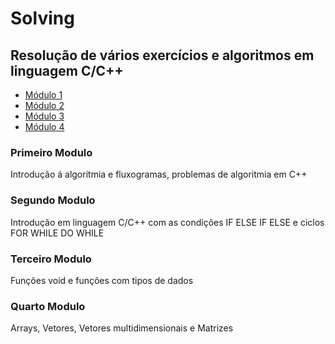 
# Solving
## Resolução de vários exercícios e algoritmos em linguagem C/C++

 - [Módulo 1](#primeiro-modulo)
 - [Módulo 2](#segundo-modulo)
 - [Módulo 3](#terceiro-modulo)
 - [Módulo 4](#quarto-modulo)
 
 

### Primeiro Modulo
Introdução á algoritmia e fluxogramas, problemas de algoritmia em C++
<a href="/módulo%201/Ficha%20prática%2001.pdf" class="image fit"></a>

### Segundo Modulo
Introdução em linguagem C/C++ com as condições IF  ELSE IF ELSE e ciclos FOR WHILE DO WHILE

### Terceiro Modulo
Funções void e funções com tipos de dados

### Quarto Modulo
Arrays, Vetores, Vetores multidimensionais e Matrizes

